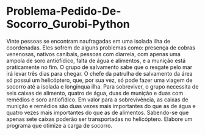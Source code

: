 # Problema-Pedido-De-Socorro_Gurobi-Python
Vinte pessoas se encontram naufragadas em uma isolada ilha de coordenadas. Eles sofrem de alguns problemas como: presença de cobras venenosas, nativos canibais, pessoas com diarreia, com apenas uma ampola de soro antiofídico, falta de água e alimentos, e a munição está praticamente no fim. O grupo de salvamento sabe que o resgate pelo mar irá levar três dias para chegar. O chefe da patrulha de salvamento da área só possui um helicóptero, que, por sua vez, só pode fazer uma viagem de socorro até a isolada e longínqua ilha. Para sobreviver, o grupo necessita de seis caixas de alimento, quatro de água, duas de munição e duas com remédios e soro antiofídico. Em valor para a sobrevivência, as caixas de munição e remédios são duas vezes mais importantes do que as de água e quatro vezes mais importantes do que as de alimentos. Sabendo-se que apenas sete caixas poderão ser transportadas no helicóptero. Elabore um programa que otimize a carga de socorro.
